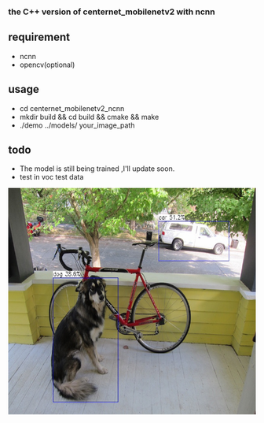 ### the C++ version of centernet_mobilenetv2 with ncnn 

## requirement
- ncnn
- opencv(optional)

## usage 
 * cd centernet_mobilenetv2_ncnn
 * mkdir build && cd build && cmake && make
 * ./demo ../models/  your_image_path

## todo
- The model is still being trained ,I'll update soon.
- test in voc test data
 
 <p align="center"> <img src='result/dog.jpg' align="center" height="460"> </p>
 